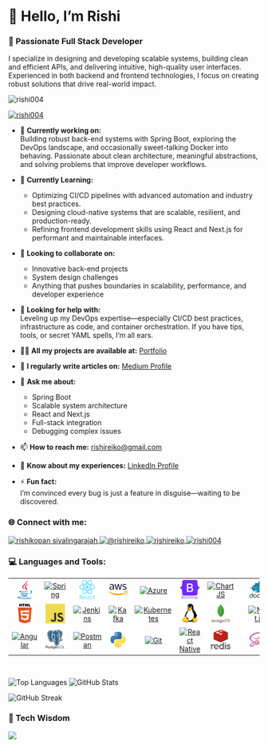 # 👋 Hello, I’m Rishi

### 🚀 Passionate Full Stack Developer

I specialize in designing and developing scalable systems, building clean and efficient APIs, and delivering intuitive, high-quality user interfaces. Experienced in both backend and frontend technologies, I focus on creating robust solutions that drive real-world impact.

<p align="left">
  <img src="https://komarev.com/ghpvc/?username=rishi004&label=Profile%20views&color=0e75b6&style=flat" alt="rishi004" />
</p>

<p align="left">
  <a href="https://github.com/ryo-ma/github-profile-trophy">
    <img src="https://github-profile-trophy.vercel.app/?username=rishi004&theme=radical&no-bg=false&margin-w=4&row=1&column=7" alt="rishi004" />
  </a>
</p>


- 🔭 **Currently working on:**  
Building robust back-end systems with Spring Boot, exploring the DevOps landscape, and occasionally sweet-talking Docker into behaving. Passionate about clean architecture, meaningful abstractions, and solving problems that improve developer workflows.

- 🌱 **Currently Learning:**
  - Optimizing CI/CD pipelines with advanced automation and industry best practices.  
  - Designing cloud-native systems that are scalable, resilient, and production-ready.  
  - Refining frontend development skills using React and Next.js for performant and maintainable interfaces.

- 👯 **Looking to collaborate on:**  
  - Innovative back-end projects  
  - System design challenges  
  - Anything that pushes boundaries in scalability, performance, and developer experience

- 🤝 **Looking for help with:**  
Leveling up my DevOps expertise—especially CI/CD best practices, infrastructure as code, and container orchestration. If you have tips, tools, or secret YAML spells, I’m all ears.

- 👨‍💻 **All my projects are available at:**  [Portfolio](https://rishi-portfolio-xi.vercel.app/)

- 📝 **I regularly write articles on:**  [Medium Profile](https://medium.com/@rishireiko)

- 💬 **Ask me about:**  
  - Spring Boot  
  - Scalable system architecture  
  - React and Next.js  
  - Full-stack integration  
  - Debugging complex issues  

- 📫 **How to reach me:**   rishireiko@gmail.com

- 📄 **Know about my experiences:**   [LinkedIn Profile](https://www.linkedin.com/in/rishikopan-sivalingarajah-338bb7216)

- ⚡ **Fun fact:**  
I’m convinced every bug is just a feature in disguise—waiting to be discovered.

<h3 align="left">
  🌐 Connect with me:
</h3>
<p align="left">
  <a href="https://linkedin.com/in/rishikopan sivalingarajah" target="blank">
    <img align="center" src="https://raw.githubusercontent.com/rahuldkjain/github-profile-readme-generator/master/src/images/icons/Social/linked-in-alt.svg" alt="rishikopan sivalingarajah" height="30" width="40" />
  </a>
  <a href="https://medium.com/@rishireiko" target="blank">
    <img align="center" src="https://raw.githubusercontent.com/rahuldkjain/github-profile-readme-generator/master/src/images/icons/Social/medium.svg" alt="@rishireiko" height="30" width="40" />
  </a>
  <a href="https://www.hackerrank.com/rishireiko" target="blank">
    <img align="center" src="https://raw.githubusercontent.com/rahuldkjain/github-profile-readme-generator/master/src/images/icons/Social/hackerrank.svg" alt="rishireiko" height="30" width="40" />
  </a>
  <a href="https://www.leetcode.com/rishi004" target="blank">
    <img align="center" src="https://raw.githubusercontent.com/rahuldkjain/github-profile-readme-generator/master/src/images/icons/Social/leet-code.svg" alt="rishi004" height="30" width="40" />
  </a>
</p>


<h3 align="left">💻 Languages and Tools:</h3>
<table>
  <tr>
    <td align="center"><a href="https://www.java.com" target="_blank"><img src="https://raw.githubusercontent.com/devicons/devicon/master/icons/java/java-original.svg" width="40" alt="Java"/></a></td>
    <td align="center"><a href="https://spring.io/" target="_blank"><img src="https://www.vectorlogo.zone/logos/springio/springio-icon.svg" width="40" alt="Spring"/></a></td>
    <td align="center"><a href="https://reactjs.org/" target="_blank"><img src="https://raw.githubusercontent.com/devicons/devicon/master/icons/react/react-original-wordmark.svg" width="40" alt="React"/></a></td>
    <td align="center"><a href="https://aws.amazon.com" target="_blank"><img src="https://raw.githubusercontent.com/devicons/devicon/master/icons/amazonwebservices/amazonwebservices-original-wordmark.svg" width="40" alt="AWS"/></a></td>
    <td align="center"><a href="https://azure.microsoft.com/en-in/" target="_blank"><img src="https://www.vectorlogo.zone/logos/microsoft_azure/microsoft_azure-icon.svg" width="40" alt="Azure"/></a></td>
    <td align="center"><a href="https://getbootstrap.com" target="_blank"><img src="https://raw.githubusercontent.com/devicons/devicon/master/icons/bootstrap/bootstrap-plain-wordmark.svg" width="40" alt="Bootstrap"/></a></td>
    <td align="center"><a href="https://www.chartjs.org" target="_blank"><img src="https://www.chartjs.org/media/logo-title.svg" width="40" alt="ChartJS"/></a></td>
    <td align="center"><a href="https://www.w3schools.com/css/" target="_blank"><img src="https://raw.githubusercontent.com/devicons/devicon/master/icons/css3/css3-original-wordmark.svg" width="40" alt="CSS3"/></a></td>
    <td align="center"><a href="https://www.docker.com/" target="_blank"><img src="https://raw.githubusercontent.com/devicons/devicon/master/icons/docker/docker-original-wordmark.svg" width="40" alt="Docker"/></a></td>
    <td align="center"><a href="https://expressjs.com" target="_blank"><img src="https://raw.githubusercontent.com/devicons/devicon/master/icons/express/express-original-wordmark.svg" width="40" alt="Express"/></a></td>
    <td align="center"><a href="https://www.figma.com/" target="_blank"><img src="https://www.vectorlogo.zone/logos/figma/figma-icon.svg" width="40" alt="Figma"/></a></td>
    <td align="center"><a href="https://firebase.google.com/" target="_blank"><img src="https://www.vectorlogo.zone/logos/firebase/firebase-icon.svg" width="40" alt="Firebase"/></a></td>
  </tr>
  <tr>
    <td align="center"><a href="https://www.w3.org/html/" target="_blank"><img src="https://raw.githubusercontent.com/devicons/devicon/master/icons/html5/html5-original-wordmark.svg" width="40" alt="HTML5"/></a></td>
    <td align="center"><a href="https://developer.mozilla.org/en-US/docs/Web/JavaScript" target="_blank"><img src="https://raw.githubusercontent.com/devicons/devicon/master/icons/javascript/javascript-original.svg" width="40" alt="JavaScript"/></a></td>
    <td align="center"><a href="https://www.jenkins.io" target="_blank"><img src="https://www.vectorlogo.zone/logos/jenkins/jenkins-icon.svg" width="40" alt="Jenkins"/></a></td>
    <td align="center"><a href="https://kafka.apache.org/" target="_blank"><img src="https://www.vectorlogo.zone/logos/apache_kafka/apache_kafka-icon.svg" width="40" alt="Kafka"/></a></td>
    <td align="center"><a href="https://kubernetes.io" target="_blank"><img src="https://www.vectorlogo.zone/logos/kubernetes/kubernetes-icon.svg" width="40" alt="Kubernetes"/></a></td>
    <td align="center"><a href="https://www.linux.org/" target="_blank"><img src="https://raw.githubusercontent.com/devicons/devicon/master/icons/linux/linux-original.svg" width="40" alt="Linux"/></a></td>
    <td align="center"><a href="https://www.mongodb.com/" target="_blank"><img src="https://raw.githubusercontent.com/devicons/devicon/master/icons/mongodb/mongodb-original-wordmark.svg" width="40" alt="MongoDB"/></a></td>
    <td align="center"><a href="https://www.mysql.com/" target="_blank"><img src="https://raw.githubusercontent.com/devicons/devicon/master/icons/mysql/mysql-original-wordmark.svg" width="40" alt="MySQL"/></a></td>
    <td align="center"><a href="https://nextjs.org/" target="_blank"><img src="https://cdn.worldvectorlogo.com/logos/nextjs-2.svg" width="40" alt="Next.js"/></a></td>
    <td align="center"><a href="https://www.nginx.com" target="_blank"><img src="https://raw.githubusercontent.com/devicons/devicon/master/icons/nginx/nginx-original.svg" width="40" alt="Nginx"/></a></td>
    <td align="center"><a href="https://nodejs.org" target="_blank"><img src="https://raw.githubusercontent.com/devicons/devicon/master/icons/nodejs/nodejs-original-wordmark.svg" width="40" alt="Node.js"/></a></td>
    <td align="center"><a href="https://www.oracle.com/" target="_blank"><img src="https://raw.githubusercontent.com/devicons/devicon/master/icons/oracle/oracle-original.svg" width="40" alt="Oracle"/></a></td>
  </tr>
    <td align="center"><a href="https://angular.io" target="_blank"><img src="https://angular.io/assets/images/logos/angular/angular.svg" width="40" alt="Angular"/></a></td>
    <td align="center"><a href="https://www.postgresql.org" target="_blank"><img src="https://raw.githubusercontent.com/devicons/devicon/master/icons/postgresql/postgresql-original-wordmark.svg" width="40" alt="PostgreSQL"/></a></td>
    <td align="center"><a href="https://postman.com" target="_blank"><img src="https://www.vectorlogo.zone/logos/getpostman/getpostman-icon.svg" width="40" alt="Postman"/></a></td>
    <td align="center"><a href="https://www.python.org" target="_blank"><img src="https://raw.githubusercontent.com/devicons/devicon/master/icons/python/python-original.svg" width="40" alt="Python"/></a></td>
    <td align="center"><a href="https://git-scm.com/" target="_blank"><img src="https://www.vectorlogo.zone/logos/git-scm/git-scm-icon.svg" width="40" alt="Git"/></a></td>
    <td align="center"><a href="https://reactnative.dev/" target="_blank"><img src="https://reactnative.dev/img/header_logo.svg" width="40" alt="React Native"/></a></td>
    <td align="center"><a href="https://redis.io" target="_blank"><img src="https://raw.githubusercontent.com/devicons/devicon/master/icons/redis/redis-original-wordmark.svg" width="40" alt="Redis"/></a></td>
    <td align="center"><a href="https://redux.js.org" target="_blank"><img src="https://raw.githubusercontent.com/devicons/devicon/master/icons/redux/redux-original.svg" width="40" alt="Redux"/></a></td>
    <td align="center"><a href="https://sass-lang.com" target="_blank"><img src="https://raw.githubusercontent.com/devicons/devicon/master/icons/sass/sass-original.svg" width="40" alt="Sass"/></a></td>
    <td align="center"><a href="https://developer.android.com" target="_blank"><img src="https://raw.githubusercontent.com/devicons/devicon/master/icons/android/android-original-wordmark.svg" width="40" alt="Android"/></a></td>
    <td align="center"><a href="https://tailwindcss.com/" target="_blank"><img src="https://www.vectorlogo.zone/logos/tailwindcss/tailwindcss-icon.svg" width="40" alt="Tailwind CSS"/></a></td>
    <td align="center"><a href="https://www.typescriptlang.org/" target="_blank"><img src="https://raw.githubusercontent.com/devicons/devicon/master/icons/typescript/typescript-original.svg" width="40" alt="TypeScript"/></a></td>
  </tr>
</table>

</br>
<p align="left">
  <img src="https://github-readme-stats.vercel.app/api/top-langs?username=rishi004&theme=dark&hide_border=false&include_all_commits=false&count_private=false&show_icons=true&locale=en&layout=compact" alt="Top Languages" height="180"/>
  <img src="https://github-readme-stats.vercel.app/api?username=rishi004&theme=dark&hide_border=false&include_all_commits=false&count_private=false&show_icons=true&locale=en" alt="GitHub Stats" height="180"/>
</p>

<p align="left">
  <img src="https://github-readme-streak-stats.herokuapp.com/?user=rishi004&theme=dark&hide_border=false&include_all_commits=false&count_private=false" alt="GitHub Streak" height="180"/>
</p>


### 🧠 Tech Wisdom
![](https://quotes-github-readme.vercel.app/api?type=horizontal&theme=radical)

